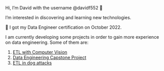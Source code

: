 Hi, I’m David with the username @davidf552  👋


I’m interested in discovering and learning new technologies.


👀 I got my Data Engineer certification on October 2022.


I am currently developing some projects in order to gain more experience on data engineering. Some of them are:
1. [ETL with Computer Vision](https://github.com/davidf552/ETL_computer_vision)
2. [Data Engineering Capstone Project](https://github.com/davidf552/Data_Engineering_Capstone)
3. [ETL in dog attacks](https://github.com/davidf552/Dog_attacks_ETL)

<!---
 💞️ I’m looking to collaborate on ...
You can reach me on dhfreire20@gmail.com

--->

<!---
davidf552/davidf552 is a ✨ special ✨ repository because its `README.md` (this file) appears on your GitHub profile.
You can click the Preview link to take a look at your changes.
--->
